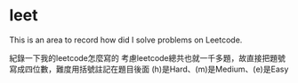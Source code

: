 # leet
This is an area to record how did I solve problems on Leetcode.

紀錄一下我的leetcode怎麼寫的
考慮leetcode總共也就一千多題，故直接把題號寫成四位數，難度用括號註記在題目後面
(h)是Hard、(m)是Medium、(e)是Easy
